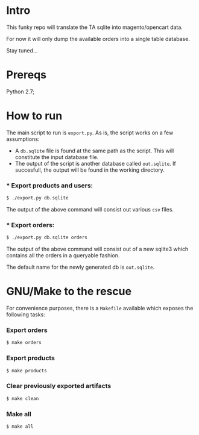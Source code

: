 # Intro

This funky repo will translate the TA sqlite into magento/opencart data.

For now it will only dump the available orders into a single table database.

Stay tuned...

# Prereqs

Python 2.7;

# How to run

The main script to run is ``export.py``. As is, the script works on a few assumptions:

 * A ``db.sqlite`` file is found at the same path as the script. This will constitute the input database file.
 * The output of the script is another database called ``out.sqlite``. If succesfull, the output will be found in the working directory.

### * Export products and users:

```bash
$ ./export.py db.sqlite
```

The output of the above command will consist out various ``csv`` files.

### * Export orders:


```bash
$ ./export.py db.sqlite orders
```

The output of the above command will consist out of a new sqlite3 which contains all the orders in a queryable fashion.

The default name for the newly generated db is ``out.sqlite``.


# GNU/Make to the rescue

For convenience purposes, there is a ``Makefile`` available which exposes the following tasks:

### Export orders

```bash
$ make orders
```

### Export products

```bash
$ make products
```

### Clear previously exported artifacts

```bash
$ make clean
```

### Make all

```bash
$ make all
```